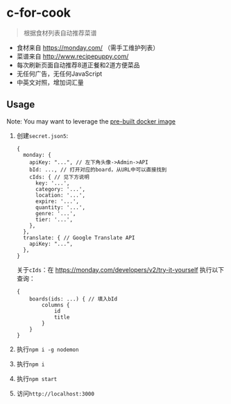 # c-for-cook

> 根据食材列表自动推荐菜谱

- 食材来自 https://monday.com/ （需手工维护列表）
- 菜谱来自 http://www.recipepuppy.com/
- 每次刷新页面自动推荐8道正餐和2道方便菜品
- 无任何广告，无任何JavaScript
- 中英文对照，增加词汇量

## Usage

Note: You may want to leverage the [pre-built docker image](https://hub.docker.com/r/b1f6c1c4/c-for-cook)

1. 创建`secret.json5`:

    ```json5
    {
      monday: {
        apiKey: "...", // 左下角头像->Admin->API
        bId: ..., // 打开对应的board，从URL中可以直接找到
        cIds: { // 见下方说明
          key: '...',
          category: '...',
          location: '...',
          expire: '...',
          quantity: '...',
          genre: '...',
          tier: '...',
        },
      },
      translate: { // Google Translate API
        apiKey: "...",
      },
    }
    ```

    关于`cIds`：在 https://monday.com/developers/v2/try-it-yourself 执行以下查询：
    ```
    {
        boards(ids: ...) { // 填入bId
            columns {
                id
                title
            }
        }
    }
    ```

1. 执行`npm i -g nodemon`
1. 执行`npm i`
1. 执行`npm start`
1. 访问`http://localhost:3000`
